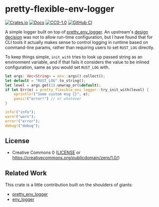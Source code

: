 # pretty-flexible-env-logger

[![Crates.io](https://img.shields.io/crates/v/pretty_flexible_env_logger.svg)](https://crates.io/crates/pretty_flexible_env_logger)
[![Docs](https://docs.rs/pretty_flexible_env_logger/badge.svg)](https://docs.rs/pretty_flexible_env_logger)
[![CC0-1.0](https://img.shields.io/crates/l/pretty_flexible_env_logger.svg)](https://crates.io/crates/pretty_flexible_env_logger)
[![GitHub CI](https://github.com/unjello/pretty_flexible_env_logger/actions/workflows/ci/badge.svg)]()

A simple logger built on top of [pretty_env_logger](https://github.com/seanmonstar/pretty-env-logger). An upstream's [design decision](https://github.com/seanmonstar/pretty-env-logger) was not to allow run-time configuration, but I have found that for CLI tools it actually makes sense to control logging in runtime based on command-line params, rather than requiring users to set `RUST_LOG` directly.

To keep things simple, `init_with` tries to look up passed string as an environment variable, and if that fails it considers the value to be inlined configuration, same as you would set `RUST_LOG` with.

```rust
let args: Vec<String> = env::args().collect();
let default = "RUST_LOG".to_string();
let level = args.get(1).unwrap_or(&default);
if let Err(e) = pretty_flexible_env_logger::try_init_with(level) {
    eprintln!("Some custom msg {}", e);
    panic!("error!") // or whatever
}

info!("info");
warn!("warn");
error!("error");
debug!("debug");
```

## License

- Creative Commons 0  ([LICENSE](LICENSE) or https://creativecommons.org/publicdomain/zero/1.0/)


## Related Work

This crate is a little contribution built on the shoulders of giants:
- [pretty_env_logger](https://github.com/seanmonstar/pretty-env-logger)
- [env_logger](https://github.com/rust-cli/env_logger/)